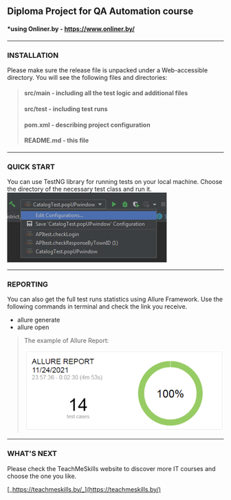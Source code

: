 ## Diploma Project for QA Automation course
#### *using Onliner.by  -   https://www.onliner.by/  


---

### INSTALLATION

Please make sure the release file is unpacked under  a Web-accessible directory. You will see the following files and directories:

> #### src/main  - including all the test logic and additional files
> #### src/test - including test runs
> #### pom.xml - describing project configuration
> #### README.md - this file


---
### QUICK START 

You can use TestNG library for running tests on your local machine.
Choose the directory of the necessary test class and run it.
![configurations](config.png?raw=true "Title")

---
### REPORTING
You can also get the full test runs statistics using Allure Framework.
Use the following commands in terminal and check the link you receive.
* allure generate 
* allure open 

>The example of Allure Report:
>
>![allure](report.png)

---
### WHAT'S NEXT 
Please check the TeachMeSkills website to discover more IT courses and choose the one you like.

[_https://teachmeskills.by/_](https://teachmeskills.by/)